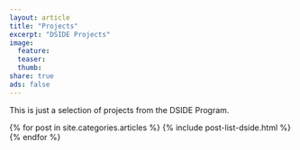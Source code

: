 ```yaml
---
layout: article
title: "Projects"
excerpt: "DSIDE Projects"
image:
  feature:
  teaser:
  thumb:
share: true
ads: false
---
```


This is just a selection of projects from the DSIDE Program.

<div class="tiles">
{% for post in site.categories.articles %}
  {% include post-list-dside.html %}
{% endfor %}
</div><!-- /.tiles -->
